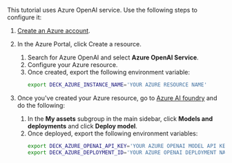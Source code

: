 This tutorial uses Azure OpenAI service. Use the following steps to configure it:
1. [Create an Azure account](https://azure.microsoft.com/en-us/get-started/azure-portal).
1. In the Azure Portal, click Create a resource.
    1. Search for Azure OpenAI and select **Azure OpenAI Service**.
    1. Configure your Azure resource.
    1. Once created, export the following environment variable:
        ```sh
        export DECK_AZURE_INSTANCE_NAME='YOUR AZURE RESOURCE NAME'
        ```

1. Once you've created your Azure resource, go to [Azure AI foundry](https://ai.azure.com/) and do the following:
    1. In the **My assets** subgroup in the main sidebar, click **Models and deployments** and click **Deploy model**.
    1. Once deployed, export the following environment variables:
        ```sh
        export DECK_AZURE_OPENAI_API_KEY='YOUR AZURE OPENAI MODEL API KEY'
        export DECK_AZURE_DEPLOYMENT_ID='YOUR AZURE OPENAI DEPLOYMENT NAME'
        ```
